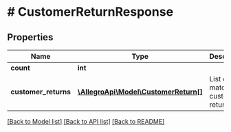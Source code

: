 # # CustomerReturnResponse

## Properties

Name | Type | Description | Notes
------------ | ------------- | ------------- | -------------
**count** | **int** |  |
**customer_returns** | [**\AllegroApi\Model\CustomerReturn[]**](CustomerReturn.md) | List of matching customer returns. |

[[Back to Model list]](../../README.md#models) [[Back to API list]](../../README.md#endpoints) [[Back to README]](../../README.md)

